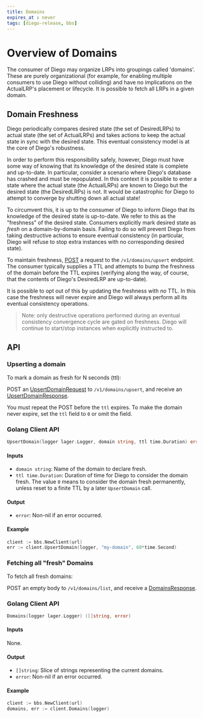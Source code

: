 ```yaml
---
title: Domains
expires_at : never
tags: [diego-release, bbs]
---
```

# Overview of Domains

The consumer of Diego may organize LRPs into groupings called 'domains'.  These
are purely organizational (for example, for enabling multiple consumers to use
Diego without colliding) and have no implications on the ActualLRP's placement
or lifecycle.  It is possible to fetch all LRPs in a given domain.

## Domain Freshness

Diego periodically compares desired state (the set of DesiredLRPs) to actual
state (the set of ActualLRPs) and takes actions to keep the actual state in
sync with the desired state.  This eventual consistency model is at the core of
Diego's robustness.

In order to perform this responsibility safely, however, Diego must have some
way of knowing that its knowledge of the desired state is complete and
up-to-date.  In particular, consider a scenario where Diego's database has
crashed and must be repopulated.  In this context it is possible to enter a
state where the actual state (the ActualLRPs) are known to Diego but the
desired state (the DesiredLRPs) is not.  It would be catastrophic for Diego to
attempt to converge by shutting down all actual state!

To circumvent this, it is up to the consumer of Diego to inform Diego that its
knowledge of the desired state is up-to-date.  We refer to this as the
"freshness" of the desired state.  Consumers explicitly mark desired state as
*fresh* on a domain-by-domain basis.  Failing to do so will prevent Diego from
taking destructive actions to ensure eventual consistency (in particular, Diego
will refuse to stop extra instances with no corresponding desired state).

To maintain freshness, [POST](#upserting-a-domain) a request to the
`/v1/domains/upsert` endpoint.  The
consumer typically supplies a TTL and attempts to bump the freshness of the
domain before the TTL expires (verifying along the way, of course, that the
contents of Diego's DesiredLRP are up-to-date).

It is possible to opt out of this by updating the freshness with *no* TTL.  In
this case the freshness will never expire and Diego will always perform all its
eventual consistency operations.

> Note: only destructive operations performed during an eventual consistency
> convergence cycle are gated on freshness.  Diego will continue to start/stop
> instances when explicitly instructed to.

## <a name="api"></a>API

### Upserting a domain

To mark a domain as fresh for N seconds (ttl):

POST an
[UpsertDomainRequest](https://godoc.org/code.cloudfoundry.org/bbs/models#UpsertDomainRequest)
to `/v1/domains/upsert`, and receive an
[UpsertDomainResponse](https://godoc.org/code.cloudfoundry.org/bbs/models#UpsertDomainResponse).


You must repeat the POST before the `ttl` expires.  To make the domain never
expire, set the `ttl` field to `0` or omit the field.

### Golang Client API

```go
UpsertDomain(logger lager.Logger, domain string, ttl time.Duration) error
```

#### Inputs

* `domain string`: Name of the domain to declare fresh.
* `ttl time.Duration`: Duration of time for Diego to consider the domain fresh. The value `0` means to consider the domain fresh permanently, unless reset to a finite TTL by a later `UpsertDomain` call.

#### Output

* `error`:  Non-nil if an error occurred.


#### Example

```go
client := bbs.NewClient(url)
err := client.UpsertDomain(logger, "my-domain", 60*time.Second)
```


### Fetching all "fresh" Domains

To fetch all fresh domains:

POST an empty body to `/v1/domains/list`, and receive a
[DomainsResponse](https://godoc.org/code.cloudfoundry.org/bbs/models#DomainsResponse).


### Golang Client API

```go
Domains(logger lager.Logger) ([]string, error)
```

#### Inputs

None.


#### Output

* `[]string`: Slice of strings representing the current domains.
* `error`:  Non-nil if an error occurred.


#### Example

```go
client := bbs.NewClient(url)
domains, err := client.Domains(logger)
```
